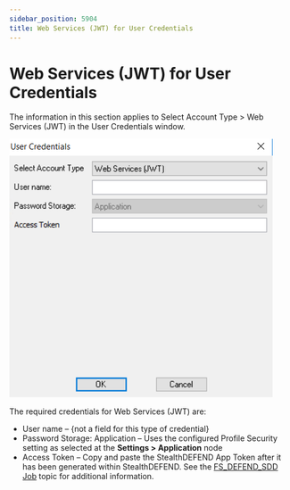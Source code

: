```yaml
---
sidebar_position: 5904
title: Web Services (JWT) for User Credentials
---
```


# Web Services (JWT) for User Credentials

The information in this section applies to Select Account Type > Web Services (JWT) in the User Credentials window.

![User Credentials - Web Services (JWT)](../../../../../Resources/Images/EnterpriseAuditor/Admin/Settings/Connection/WebServicesJWT.png "User Credentials - Web Services (JWT)")

The required credentials for Web Services (JWT) are:

* User name – {not a field for this type of credential}
* Password Storage: Application – Uses the configured Profile Security setting as selected at the **Settings > Application** node
* Access Token – Copy and paste the StealthDEFEND App Token after it has been generated within StealthDEFEND. See the [FS\_DEFEND\_SDD Job](../../../Jobs/InstantJobs/FS_DEFEND_SDD "FS_DEFEND_SDD Job") topic for additional information.